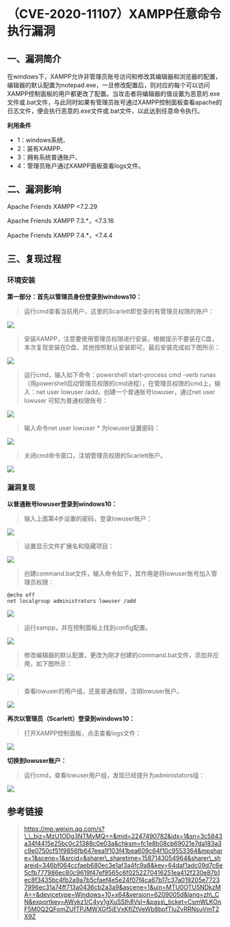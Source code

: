 （CVE-2020-11107）XAMPP任意命令执行漏洞
=======================================

一、漏洞简介
------------

在windows下，XAMPP允许非管理员账号访问和修改其编辑器和浏览器的配置，编辑器的默认配置为notepad.exe，一旦修改配置后，则对应的每个可以访问XAMPP控制面板的用户都更改了配置。当攻击者将编辑器的值设置为恶意的.exe文件或.bat文件，与此同时如果有管理员账号通过XAMPP控制面板查看apache的日志文件，便会执行恶意的.exe文件或.bat文件，以此达到任意命令执行。

**利用条件**

-   1：windows系统、
-   2：装有XAMPP、
-   3：拥有系统普通账户、
-   4：管理员账户通过XAMPP面板查看logs文件。

二、漏洞影响
------------

Apache Friends XAMPP \<7.2.29

Apache Friends XAMPP 7.3.\*，\<7.3.16

Apache Friends XAMPP 7.4.\*，\<7.4.4

三、复现过程
------------

### 环境安装

**第一部分：首先以管理员身份登录到windows10：**

> 运行cmd查看当前用户，这里的Scarlett即登录的有管理员权限的账户：

![](/Users/aresx/Documents/VulWiki/.resource/(CVE-2020-11107)XAMPP任意命令执行漏洞/media/rId25.png)

> 安装XAMPP，注意要使用管理员权限进行安装，根据提示不要装在C盘，本次复现安装在D盘，其他按照默认安装即可，最后安装完成如下图所示：

![](/Users/aresx/Documents/VulWiki/.resource/(CVE-2020-11107)XAMPP任意命令执行漏洞/media/rId26.png)

> 运行cmd，输入如下命令：powershell start-process cmd -verb runas
> （用powershell启动管理员权限的cmd进程），在管理员权限的cmd上，输入：net
> user lowuser /add，创建一个普通账号lowuser，通过net user lowuser
> 可知为普通权限账号：

![](/Users/aresx/Documents/VulWiki/.resource/(CVE-2020-11107)XAMPP任意命令执行漏洞/media/rId27.png)

> 输入命令net user lowuser \* 为lowuser设置密码：

![](/Users/aresx/Documents/VulWiki/.resource/(CVE-2020-11107)XAMPP任意命令执行漏洞/media/rId28.png)

> 关闭cmd命令窗口，注销管理员权限的Scarlett账户。

![](/Users/aresx/Documents/VulWiki/.resource/(CVE-2020-11107)XAMPP任意命令执行漏洞/media/rId29.png)

### 漏洞复现

**以普通账号lowuser登录到windows10：**

> 输入上面第4步设置的密码，登录lowuser账户：

![](/Users/aresx/Documents/VulWiki/.resource/(CVE-2020-11107)XAMPP任意命令执行漏洞/media/rId31.png)

> 设置显示文件扩展名和隐藏项目：

![](/Users/aresx/Documents/VulWiki/.resource/(CVE-2020-11107)XAMPP任意命令执行漏洞/media/rId32.png)

> 创建command.bat文件，输入命令如下，其作用是将lowuser账号加入管理员权限：

    @echo off 
    net localgroup administrators lowuser /add

![](/Users/aresx/Documents/VulWiki/.resource/(CVE-2020-11107)XAMPP任意命令执行漏洞/media/rId33.png)

> 运行xampp，并在控制面板上找到config配置。

![](/Users/aresx/Documents/VulWiki/.resource/(CVE-2020-11107)XAMPP任意命令执行漏洞/media/rId34.png)

> 修改编辑器的默认配置，更改为刚才创建的command.bat文件，添加并应用，如下图所示：

![](/Users/aresx/Documents/VulWiki/.resource/(CVE-2020-11107)XAMPP任意命令执行漏洞/media/rId35.png)

> 查看lowuser的用户组，还是普通权限，注销lowuser账户。

![](/Users/aresx/Documents/VulWiki/.resource/(CVE-2020-11107)XAMPP任意命令执行漏洞/media/rId36.png)

**再次以管理员（Scarlett）登录到windows10：**

> 打开XAMPP控制面板，点击查看logs文件：

![](/Users/aresx/Documents/VulWiki/.resource/(CVE-2020-11107)XAMPP任意命令执行漏洞/media/rId37.gif)

**切换到lowuser账户：**

> 运行cmd，查看lowuser用户组，发现已经提升为administators组：

![](/Users/aresx/Documents/VulWiki/.resource/(CVE-2020-11107)XAMPP任意命令执行漏洞/media/rId38.png)

参考链接
--------

> https://mp.weixin.qq.com/s?\_\_biz=MzU1ODg3NTMyMQ==&mid=2247490782&idx=1&sn=3c5843a34f4415e25bc0c21388c0e03a&chksm=fc1e8b08cb69021e7da183a3c9e0750cf51f9856fb647eea1f103f41bea609c64f10c9553364&mpshare=1&scene=1&srcid=&sharer\_sharetime=1587143054964&sharer\_shareid=346bf064ccfaeb680ec3e1af3a4fc9a8&key=64daf1adc09d7c6e5cfb777986ec80c9619f47ef9565c6f0252270416251ea412f230e87b1ec8f3435bc4fb2a9a7b5cfaef4e5e24f07f4ca67b17c37a019205e77237996ec31a74ff713a0436cb2a3a9&ascene=1&uin=MTU0OTU5NDkzMA==&devicetype=Windows+10+x64&version=6209005d&lang=zh\_CN&exportkey=AWykz1/C4yy1gXuSSIh8VsI=&pass\_ticket=CsmWLKOnF5M0Q2QFomZUfTPJMWXGf5jEVxKfIZtVeWb8bpfTluZvRRNsuVmT2X9Z
